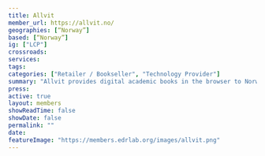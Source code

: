 ```yaml
---
title: Allvit 
member_url: https://allvit.no/
geographies: [“Norway”]
based: [“Norway”]
ig: ["LCP"]
crossroads:
services: 
tags: 
categories: ["Retailer / Bookseller", "Technology Provider"] 
summary: "Allvit provides digital academic books in the browser to Norwegian students"
press:
active: true
layout: members
showReadTime: false
showDate: false
permalink: ""
date: 
featureImage: "https://members.edrlab.org/images/allvit.png"
---
```



